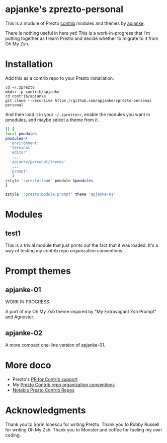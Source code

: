 apjanke's zprezto-personal
==========================

This is a module of Prezto [contrib](https://github.com/sorin-ionescu/prezto/pull/1458) modules and themes by [apjanke](https://github.com/apjanke).

There is nothing useful in here yet! This is a work-in-progress that I'm putting together as I learn Prezto and decide whether to migrate to it from Oh My Zsh.

# Installation

Add this as a contrib repo to your Prezto installation.

```
cd ~/.zprezto
mkdir -p contrib/apjanke
cd contrib/apjanke
git clone --recursive https://github.com/apjanke/zprezto-personal personal
```

And then load it in your `~/.zpreztorc`, enable the modules you want in pmodules, and maybe select a theme from it.

```sh
() {
local pmodules
pmodules=(
  'environment'
  'terminal'
  'editor'
   ...
  'apjanke/personal/themes'
   ...
  'prompt'
   )
zstyle ':prezto:load' pmodule $pmodules
}

zstyle ':prezto:module:prompt' theme 'apjanke-01'
```

# Modules

##  test1

This is a trivial module that just prints out the fact that it was loaded. It's a way of testing my contrib repo organization conventions.

# Prompt themes

##  apjanke-01

WORK IN PROGRESS.

A port of my Oh My Zsh theme inspired by "My Extravagant Zsh Prompt" and Agnoster.

##  apjanke-02

A more compact one-line version of apjanke-01.

#  More doco

* Prezto's [PR for Contrib support](https://github.com/sorin-ionescu/prezto/pull/1458)
* My [Prezto Contrib repo organization conventions](_doc/Prezto-Contrib-Conventions.md)
* [Notable Prezto Contrib Repos](_doc/Notable-Contrib-Repos.md)

#  Acknowledgments

Thank you to Sorin Ionescu for writing Prezto. Thank you to Robby Russell for writing Oh My Zsh. Thank you to Monster and coffee for fueling my own coding.
